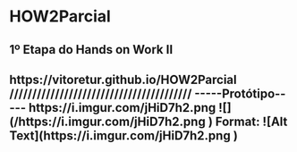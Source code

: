 # HOW2Parcial
<h2>1º Etapa do Hands on Work II<h2>
https://vitoretur.github.io/HOW2Parcial
////////////////////////////////////////
-----Protótipo-----
https://i.imgur.com/jHiD7h2.png 
![](/https://i.imgur.com/jHiD7h2.png )
Format: ![Alt Text](https://i.imgur.com/jHiD7h2.png )
